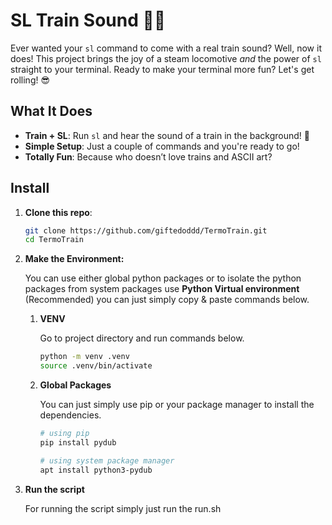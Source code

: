 # SL Train Sound 🚂💨

Ever wanted your `sl` command to come with a real train sound? Well, now it does! This project brings the joy of a steam locomotive *and* the power of `sl` straight to your terminal. Ready to make your terminal more fun? Let's get rolling! 😎

## What It Does

- **Train + SL**: Run `sl` and hear the sound of a train in the background! 🚂
- **Simple Setup**: Just a couple of commands and you're ready to go!
- **Totally Fun**: Because who doesn’t love trains and ASCII art?

## Install

1. **Clone this repo**:

   ```bash
   git clone https://github.com/giftedoddd/TermoTrain.git
   cd TermoTrain

2. **Make the Environment:**
    
    You can use either global python packages or to isolate the python packages from system packages use **Python Virtual environment**
   (Recommended) you can just simply copy & paste commands below.
    

   1. **VENV**
       
        Go to project directory and run commands below.         

        ````bash
        python -m venv .venv
        source .venv/bin/activate
   
   2. **Global Packages**
        
        You can just simply use pip or your package manager to install the dependencies.
        
        ````bash
        # using pip
        pip install pydub
        
        # using system package manager
        apt install python3-pydub

3. **Run the script**
    
    For running the script simply just run the run.sh

